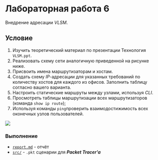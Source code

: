 # Лабораторная работа 6
Внедрение адресации *VLSM*.

## Условие

1. Изучить теоретический материал по презентации Технология `VLSM.ppt`.
2. Реализовать схему сети аналогичную приведенной на рисунке ниже. 
3. Присвоить имена маршрутизаторам и хостам.
4. Создать схему *IP*-адресации для указанных требований по количеству хостов для каждого из офисов. Заполнить таблицу согласно вашего варианта.
5. Настроить статические маршруты между узлами, используя *CLI*.
6. Просмотреть таблицы маршрутизации всех маршрутизаторов (команда  `show ip route`);
7. Используя команды `ping`проверить взаимодостижимость всех оконечных узлов пользователей.

![](http://res.cloudinary.com/dzsjwgjii/image/upload/v1490039244/networks-6-1.png)

### Выполнение
* [`report.md`](https://github.com/drapegnik/bsu/tree/master/networks/lab6/report.md) - отчёт
* [`src/`](https://github.com/drapegnik/bsu/tree/master/networks/lab6/src) - `.pkt` сценарии для ***Packet Tracer'a***
